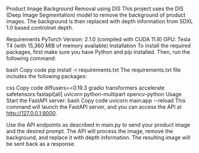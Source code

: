 Product Image Background Removal using DIS
This project uses the DIS (Deep Image Segmentation) model to remove the background of product images. The background is then replaced with depth information from SDXL 1.0 based controlnet depth.

Requirements
PyTorch Version: 2.1.0 (compiled with CUDA 11.8)
GPU: Tesla T4 (with 15,360 MiB of memory available)
Installation
To install the required packages, first make sure you have Python and pip installed. Then, run the following command:

bash
Copy code
pip install -r requirements.txt
The requirements.txt file includes the following packages:

css
Copy code
diffusers==0.19.3
gradio
transformers
accelerate
safetensors
fastapi[all]
uvicorn
python-multipart
opencv-python
Usage
Start the FastAPI server:
bash
Copy code
uvicorn main:app --reload
This command will launch the FastAPI server, and you can access the API at http://127.0.0.1:8000.

Use the API endpoints as described in main.py to send your product image and the desired prompt. The API will process the image, remove the background, and replace it with depth information. The resulting image will be sent back as a response.
